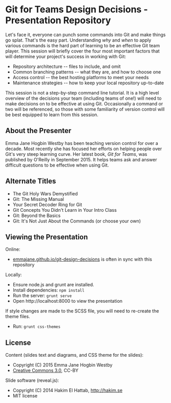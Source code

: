 Git for Teams Design Decisions - Presentation Repository
========================================================

Let's face it, everyone can punch some commands into Git and make things go splat. That's the easy part. Understanding *why* and *when* to apply various commands is the hard part of learning to be an effective Git team player. This session will briefly cover the four most important factors that will determine your project's success in working with Git:

- Repository architecture -- files to include, and omit
- Common branching patterns -- what they are, and how to choose one
- Access control -- the best hosting platforms to meet your needs
- Maintenance strategies -- how to keep your local repository up-to-date

This session is not a step-by-step command line tutorial. It is a high level overview of the decisions your team (including teams of one!) will need to make decisions on to be effective at using Git. Occasionally a command or two will be referenced, so those with some familiarity of version control will be best equipped to learn from this session.

About the Presenter
-------------------
Emma Jane Hogbin Westby has been teaching version control for over a decade. Most recently she has focused her efforts on helping people over Git's very steep learning curve. Her latest book, _Git for Teams_, was published by O'Reilly in September 2015. It helps teams ask and answer difficult questions to be effective when using Git.

Alternate Titles 
----------------
- The Git Holy Wars Demystified
- Git: The Missing Manual
- Your Secret Decoder Ring for Git
- Git Concepts You Didn't Learn in Your Intro Class
- Git: Beyond the Basics
- Git: It's Not Just About the Commands
(or choose your own)

## Viewing the Presentation

Online:

- [emmajane.github.io/git-design-decisions](http://emmajane.github.io/git-design-decisions) is often in sync with this repository

Locally:

- Ensure node.js and grunt are installed.
- Install dependencies: `npm install`
- Run the server: `grunt serve`
- Open http://localhost:8000 to view the presentation

If style changes are made to the SCSS file, you will need to re-create the theme files.

- Run: `grunt css-themes`

## License

Content (slides text and diagrams, and CSS theme for the slides):

- Copyright (C) 2015 Emma Jane Hogbin Westby
- [Creative Commons 3.0](http://creativecommons.org/licenses/by/3.0/), CC-BY

Slide software (reveal.js):

- Copyright (C) 2014 Hakim El Hattab, http://hakim.se
- MIT license

